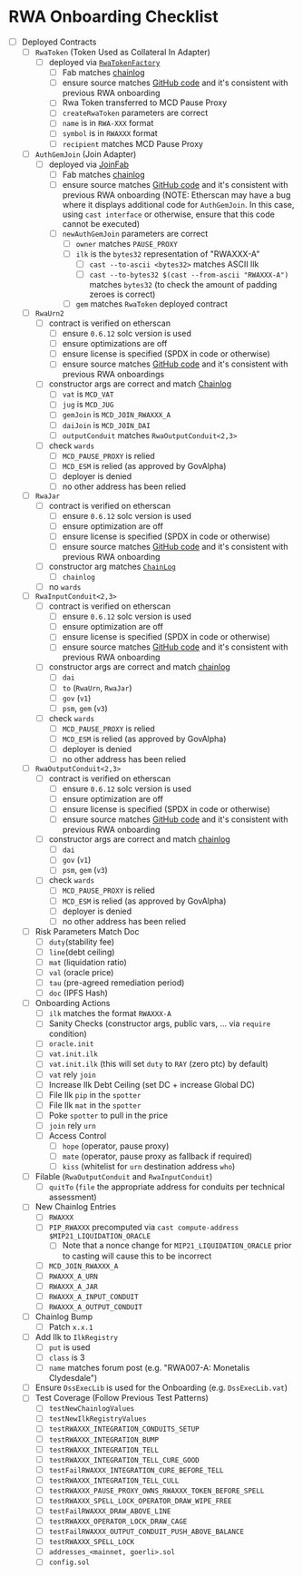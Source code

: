 # RWA Onboarding Checklist
  * [ ] Deployed Contracts
    * [ ] `RwaToken` (Token Used as Collateral In Adapter)
      * [ ] deployed via [`RwaTokenFactory`](https://github.com/makerdao/rwa-toolkit/blob/master/src/tokens/RwaTokenFactory.sol)
        * [ ] Fab matches [chainlog](https://chainlog.makerdao.com/)
        * [ ] ensure source matches [GitHub code](https://github.com/makerdao/rwa-toolkit/blob/92c79aac24ef7645902ce4be57ba41b19e6c7dd5/src/tokens/RwaToken.sol) and it's consistent with previous RWA onboarding
        * [ ] Rwa Token transferred to MCD Pause Proxy
        * [ ] `createRwaToken` parameters are correct
         * [ ] `name` is in `RWA-XXX` format
         * [ ] `symbol` is in `RWAXXX` format
         * [ ] `recipient` matches MCD Pause Proxy
    * [ ] `AuthGemJoin` (Join Adapter)
      * [ ] deployed via [JoinFab](https://github.com/makerdao/JoinFab/blob/master/src/JoinFab.sol)
        * [ ] Fab matches [chainlog](https://chainlog.makerdao.com/)
        * [ ] ensure source matches [GitHub code](https://github.com/makerdao/dss-gem-joins/blob/8ca0a7fdd5edc6ed3da68c3ffdfadfb9540c83f7/src/join-auth.sol) and it's consistent with previous RWA onboarding (NOTE: Etherscan may have a bug where it displays additional code for `AuthGemJoin`. In this case, using `cast interface` or otherwise, ensure that this code cannot be executed)
        * [ ] `newAuthGemJoin` parameters are correct
          * [ ] `owner` matches `PAUSE_PROXY`
          * [ ] `ilk` is the `bytes32` representation of "RWAXXX-A"
            * [ ] `cast --to-ascii <bytes32>` matches ASCII Ilk
            * [ ] `cast --to-bytes32 $(cast --from-ascii "RWAXXX-A")` matches `bytes32` (to check the amount of padding zeroes is correct)
          * [ ] `gem` matches `RwaToken` deployed contract
    * [ ] `RwaUrn2`
      * [ ] contract is verified on etherscan
        * [ ] ensure `0.6.12` solc version is used
        * [ ] ensure optimizations are off
        * [ ] ensure license is specified (SPDX in code or otherwise)
        * [ ] ensure source matches [GitHub code](https://github.com/makerdao/rwa-toolkit/blob/92c79aac24ef7645902ce4be57ba41b19e6c7dd5/src/urns/RwaUrn2.sol) and it's consistent with previous RWA onboardings
      * [ ] constructor args are correct and match [Chainlog](https://chainlog.makerdao.com/)
        * [ ] `vat` is `MCD_VAT`
        * [ ] `jug` is `MCD_JUG`
        * [ ] `gemJoin` is `MCD_JOIN_RWAXXX_A`
        * [ ] `daiJoin` is `MCD_JOIN_DAI`
        * [ ] `outputConduit` matches `RwaOutputConduit<2,3>`
      * [ ] check `wards`
        * [ ] `MCD_PAUSE_PROXY` is relied
        * [ ] `MCD_ESM` is relied (as approved by GovAlpha)
        * [ ] deployer is denied
        * [ ] no other address has been relied
    * [ ] `RwaJar`
      * [ ] contract is verified on etherscan
        * [ ] ensure `0.6.12` solc version is used
        * [ ] ensure optimization are off
        * [ ] ensure license is specified (SPDX in code or otherwise)
        * [ ] ensure source matches [GitHub code](https://github.com/makerdao/rwa-toolkit/blob/92c79aac24ef7645902ce4be57ba41b19e6c7dd5/src/jars/RwaJar.sol) and it's consistent with previous RWA onboarding
      * [ ] constructor arg matches [`ChainLog`](https://chainlog.makerdao.com/)
        * [ ] `chainlog`
      * [ ] no `wards`
    * [ ] `RwaInputConduit<2,3>`
      * [ ] contract is verified on etherscan
        * [ ] ensure `0.6.12` solc version is used
        * [ ] ensure optimization are off
        * [ ] ensure license is specified (SPDX in code or otherwise)
        * [ ] ensure source matches [GitHub code](https://github.com/makerdao/rwa-toolkit/blob/92c79aac24ef7645902ce4be57ba41b19e6c7dd5/src/conduits/RwaSwapInputConduit2.sol) and it's consistent with previous RWA onboarding
      * [ ] constructor args are correct and match [chainlog](https://chainlog.makerdao.com/)
        * [ ] `dai`
        * [ ] `to` (`RwaUrn`, `RwaJar`)
        * [ ] `gov` (`v1`)
        * [ ] `psm`, `gem` (`v3`)
      * [ ] check `wards`
        * [ ] `MCD_PAUSE_PROXY` is relied
        * [ ] `MCD_ESM` is relied (as approved by GovAlpha)
        * [ ] deployer is denied
        * [ ] no other address has been relied
    * [ ] `RwaOutputConduit<2,3>`
      * [ ] contract is verified on etherscan
        * [ ] ensure `0.6.12` solc version is used
        * [ ] ensure optimization are off
        * [ ] ensure license is specified (SPDX in code or otherwise)
        * [ ] ensure source matches [GitHub code](https://github.com/makerdao/rwa-toolkit/blob/92c79aac24ef7645902ce4be57ba41b19e6c7dd5/src/conduits/RwaSwapOutputConduit.sol) and it's consistent with previous RWA onboarding
      * [ ] constructor args are correct and match [chainlog](https://chainlog.makerdao.com/)
        * [ ] `dai`
        * [ ] `gov` (`v1`)
        * [ ] `psm`, `gem` (`v3`)
      * [ ] check `wards`
        * [ ] `MCD_PAUSE_PROXY` is relied
        * [ ] `MCD_ESM` is relied (as approved by GovAlpha)
        * [ ] deployer is denied
        * [ ] no other address has been relied
    * [ ] Risk Parameters Match Doc
      * [ ] `duty`(stability fee)
      * [ ] `line`(debt ceiling)
      * [ ] `mat` (liquidation ratio)
      * [ ] `val` (oracle price)
      * [ ] `tau` (pre-agreed remediation period)
      * [ ] `doc` (IPFS Hash)
    * [ ] Onboarding Actions
      * [ ] `ilk` matches the format `RWAXXX-A`
      * [ ] Sanity Checks (constructor args, public vars, ... via `require` condition)
      * [ ] `oracle.init`
      * [ ] `vat.init.ilk`
      * [ ] `vat.init.ilk` (this will set `duty` to `RAY` (zero ptc) by default)
      * [ ] `vat` rely `join`
      * [ ] Increase Ilk Debt Ceiling (set DC + increase Global DC)
      * [ ] File Ilk `pip` in the `spotter`
      * [ ] File Ilk `mat` in the `spotter`
      * [ ] Poke `spotter` to pull in the price
      * [ ] `join` rely `urn`
      * [ ] Access Control
        * [ ] `hope` (operator, pause proxy)
        * [ ] `mate` (operator, pause proxy as fallback if required)
        * [ ] `kiss` (whitelist for `urn` destination address `who`)
     * [ ] Filable (`RwaOutputConduit` and `RwaInputConduit`)
        * [ ] `quitTo` (`file` the appropriate address for conduits per technical assessment)
     * [ ] New Chainlog Entries
        * [ ] `RWAXXX`
        * [ ] `PIP_RWAXXX` precomputed via `cast compute-address $MIP21_LIQUIDATION_ORACLE`
          * [ ] Note that a nonce change for `MIP21_LIQUIDATION_ORACLE` prior to casting will cause this to be incorrect
        * [ ] `MCD_JOIN_RWAXXX_A`
        * [ ] `RWAXXX_A_URN`
        * [ ] `RWAXXX_A_JAR`
        * [ ] `RWAXXX_A_INPUT_CONDUIT`
        * [ ] `RWAXXX_A_OUTPUT_CONDUIT`
      * [ ] Chainlog Bump 
        * [ ] Patch `x.x.1`
      * [ ] Add Ilk to `IlkRegistry` 
        * [ ] `put` is used
        * [ ] `class` is 3
        * [ ] `name` matches forum post (e.g. "RWA007-A: Monetalis Clydesdale")
      * [ ] Ensure `DssExecLib` is used for the Onboarding (e.g. `DssExecLib.vat`)
      * [ ] Test Coverage (Follow Previous Test Patterns)
        * [ ] `testNewChainlogValues`
        * [ ] `testNewIlkRegistryValues`
        * [ ] `testRWAXXX_INTEGRATION_CONDUITS_SETUP`
        * [ ] `testRWAXXX_INTEGRATION_BUMP`
        * [ ] `testRWAXXX_INTEGRATION_TELL`
        * [ ] `testRWAXXX_INTEGRATION_TELL_CURE_GOOD`
        * [ ] `testFailRWAXXX_INTEGRATION_CURE_BEFORE_TELL`
        * [ ] `testRWAXXX_INTEGRATION_TELL_CULL`
        * [ ] `testRWAXXX_PAUSE_PROXY_OWNS_RWAXXX_TOKEN_BEFORE_SPELL`
        * [ ] `testRWAXXX_SPELL_LOCK_OPERATOR_DRAW_WIPE_FREE`
        * [ ] `testFailRWAXXX_DRAW_ABOVE_LINE`
        * [ ] `testRWAXXX_OPERATOR_LOCK_DRAW_CAGE`
        * [ ] `testFailRWAXXX_OUTPUT_CONDUIT_PUSH_ABOVE_BALANCE`
        * [ ] `testRWAXXX_SPELL_LOCK`
        * [ ] `addresses_<mainnet, goerli>.sol`
        * [ ] `config.sol`
